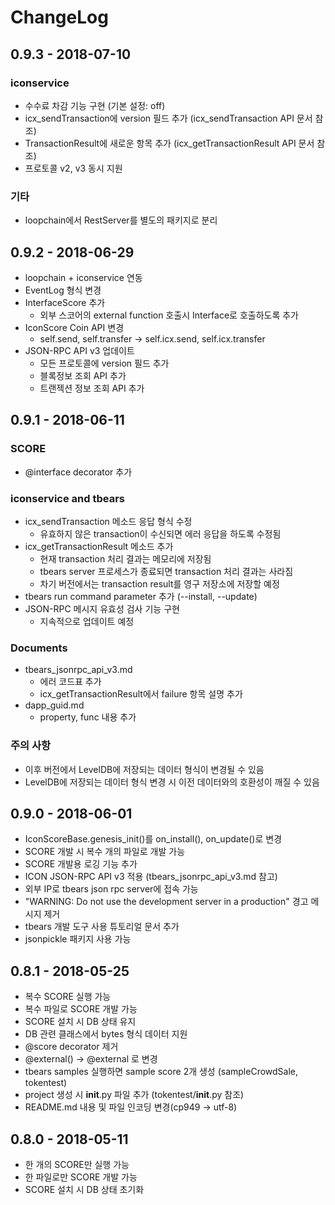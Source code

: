 # ChangeLog

## 0.9.3 - 2018-07-10

### iconservice

* 수수료 차감 기능 구현 (기본 설정: off)
* icx_sendTransaction에 version 필드 추가 (icx_sendTransaction API 문서 참조)
* TransactionResult에 새로운 항목 추가 (icx_getTransactionResult API 문서 참조)
* 프로토콜 v2, v3 동시 지원

### 기타

* loopchain에서 RestServer를 별도의 패키지로 분리

## 0.9.2 - 2018-06-29

* loopchain + iconservice 연동
* EventLog 형식 변경
* InterfaceScore 추가
  - 외부 스코어의 external function 호출시 Interface로 호출하도록 추가
* IconScore Coin API 변경
  - self.send, self.transfer -> self.icx.send, self.icx.transfer
* JSON-RPC API v3 업데이트
  - 모든 프로토콜에 version 필드 추가
  - 블록정보 조회 API 추가
  - 트랜젝션 정보 조회 API 추가

## 0.9.1 - 2018-06-11

### SCORE

* @interface decorator 추가

### iconservice and tbears

* icx_sendTransaction 메소드 응답 형식 수정
    - 유효하지 않은 transaction이 수신되면 에러 응답을 하도록 수정됨
* icx_getTransactionResult 메소드 추가
    - 현재 transaction 처리 결과는 메모리에 저장됨
    - tbears server 프로세스가 종료되면 transaction 처리 결과는 사라짐
    - 차기 버전에서는 transaction result를 영구 저장소에 저장할 예정
* tbears run command parameter 추가 (--install, --update)
* JSON-RPC 메시지 유효성 검사 기능 구현
    - 지속적으로 업데이트 예정

### Documents

* tbears_jsonrpc_api_v3.md
    - 에러 코드표 추가
    - icx_getTransactionResult에서 failure 항목 설명 추가
* dapp_guid.md
    - property, func 내용 추가
    
### 주의 사항    
    
* 이후 버전에서 LevelDB에 저장되는 데이터 형식이 변경될 수 있음
* LevelDB에 저장되는 데이터 형식 변경 시 이전 데이터와의 호환성이 깨질 수 있음

## 0.9.0 - 2018-06-01

* IconScoreBase.genesis_init()를 on_install(), on_update()로 변경
* SCORE 개발 시 복수 개의 파일로 개발 가능
* SCORE 개발용 로깅 기능 추가
* ICON JSON-RPC API v3 적용 (tbears_jsonrpc_api_v3.md 참고)
* 외부 IP로 tbears json rpc server에 접속 가능
* "WARNING: Do not use the development server in a production" 경고 메시지 제거
* tbears 개발 도구 사용 튜토리얼 문서 추가
* jsonpickle 패키지 사용 가능

## 0.8.1 - 2018-05-25

* 복수 SCORE 실행 가능
* 복수 파일로 SCORE 개발 가능
* SCORE 설치 시 DB 상태 유지
* DB 관련 클래스에서 bytes 형식 데이터 지원
* @score decorator 제거
* @external() -> @external 로 변경
* tbears samples 실행하면 sample score 2개 생성 (sampleCrowdSale, tokentest)
* project 생성 시 __init__.py 파일 추가 (tokentest/__init__.py 참조)
* README.md 내용 및 파일 인코딩 변경(cp949 -> utf-8)

## 0.8.0 - 2018-05-11

* 한 개의 SCORE만 실행 가능
* 한 파일로만 SCORE 개발 가능
* SCORE 설치 시 DB 상태 초기화
